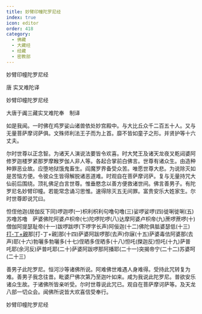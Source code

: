 ```yaml
---
title: 妙臂印幢陀罗尼经
index: true
icon: editor
order: 418
category:
  - 佛藏
  - 大藏经
  - 经藏
  - 密教部
---
```


  妙臂印幢陀罗尼经  

唐 实叉难陀译  

妙臂印幢陀罗尼经  

大唐于阗三藏实叉难陀奉　制译  

如是我闻。一时佛在鸡罗娑山诸兽依处妙宫殿中。与大比丘众千二百五十人。又与无量菩萨摩诃萨俱。文殊师利法王子而为上首。靡不皆如童子之形。并贤护等十六丈夫。  

尔时世尊以正念智。为诸天人演说法要皆令欢喜。时大梵王及诸天龙夜叉乾闼婆阿修罗迦楼罗紧那罗摩睺罗伽人非人等。各起合掌前白佛言。世尊有诸众生。由造种种罪恶业故。应堕地狱饿鬼畜生。阎魔罗界备受众苦。唯愿世尊大悲。为说除灭如是苦恼方便。令彼众生皆得解脱诸恶道难。时观自在菩萨摩诃萨。复与无量持咒大仙前后围绕。顶礼佛足白言世尊。惟垂愍念以善方便救诸世间。佛言善男子。有陀罗尼名妙臂印幢。若能常念诵习思惟。速得除灭五无间罪。富贵安乐大姓家生。尔时世尊即说咒曰。  

怛侄他迦(居伽反下同)啰迦啰(一)枳利枳利句噜句噜(三)娑啰娑啰(四)徙唎徙唎(五)苏噜苏噜　萨婆佛陀阿婆卢枳帝(七)陀啰陀啰(八)达摩阿婆卢枳帝(九)蔗啰蔗啰(十)僧伽阿提瑟耻帝(十一)跋啰跋啰(下啰字长声)阿佞迦(十二)佛陀俱胝婆瑟低(十三)[打-丁+親](初觐反)那[打-丁+親]那(十四)萨婆阿跋啰那(去声)你寐(十五)萨婆毒佉阿婆那(去声)耶(十六)勃囇多勃囇多(十七)侄晒多侄晒多(十八)怛吒(搩迦反)怛吒(十九)萨普吒耶(余河反)萨普吒耶(二十)萨婆阿跋啰那阿播耶(二十一)突揭帝宁(二十二)苏婆呵(二十三)  

善男子此陀罗尼。恒河沙等诸佛所说。阿难佛世难遇人身难得。受持此咒转复为难。善男子我念往昔。毗婆尸佛次第乃至迦叶如来。咸为我说此陀罗尼。普欲安乐诸众生故。于诸佛所皆亲听受。尔时世尊说此咒已。观自在菩萨摩诃萨等。及天龙八部一切众会。闻佛所说皆大欢喜信受奉行。  

妙臂印幢陀罗尼经  
